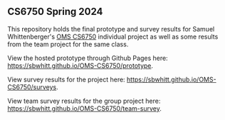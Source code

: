 ## CS6750 Spring 2024

This repository holds the final prototype and survey results for Samuel Whittenberger's 
<a href="https://omscs.gatech.edu/cs-6750-human-computer-interaction" target="_blank">OMS CS6750</a> individual project as well as some results from the team project for the same class. 

View the hosted prototype through Github Pages here: https://sbwhitt.github.io/OMS-CS6750/prototype.

View survey results for the project here: https://sbwhitt.github.io/OMS-CS6750/surveys.

View team survey results for the group project here: https://sbwhitt.github.io/OMS-CS6750/team-survey.

